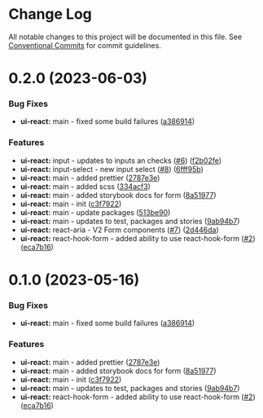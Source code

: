 # Change Log

All notable changes to this project will be documented in this file.
See [Conventional Commits](https://conventionalcommits.org) for commit guidelines.

# 0.2.0 (2023-06-03)

### Bug Fixes

- **ui-react:** main - fixed some build failures ([a386914](https://github.com/reuel88/creative-project/commit/a386914a0722f7a7fc3920a0868c6af9776a2837))

### Features

- **ui-react:** input - updates to inputs an checks ([#6](https://github.com/reuel88/creative-project/issues/6)) ([f2b02fe](https://github.com/reuel88/creative-project/commit/f2b02fe0f4c3ad4e7519ca087ade48e829edcf7f))
- **ui-react:** input-select - new input select ([#8](https://github.com/reuel88/creative-project/issues/8)) ([6fff95b](https://github.com/reuel88/creative-project/commit/6fff95bfacd7d09b2e2fac1bbbcf85a0a6e45d80))
- **ui-react:** main - added prettier ([2787e3e](https://github.com/reuel88/creative-project/commit/2787e3efe1b844904d8ff632faaca5174890ecdd))
- **ui-react:** main - added scss ([334acf3](https://github.com/reuel88/creative-project/commit/334acf3ff18362bf087ac67d4efab14ede5535f9))
- **ui-react:** main - added storybook docs for form ([8a51977](https://github.com/reuel88/creative-project/commit/8a519777228042dfc13f00496eda039d20aba3d6))
- **ui-react:** main - init ([c3f7922](https://github.com/reuel88/creative-project/commit/c3f79227c575e903c683656ba7ad2bf9140f90c5))
- **ui-react:** main - update packages ([513be90](https://github.com/reuel88/creative-project/commit/513be90d4c3499531fe2129ef0d8fbbc51a73ae3))
- **ui-react:** main - updates to test, packages and stories ([9ab94b7](https://github.com/reuel88/creative-project/commit/9ab94b7c2b243b5b5a8df2eafc8b05876f69fa50))
- **ui-react:** react-aria - V2 Form components ([#7](https://github.com/reuel88/creative-project/issues/7)) ([2d446da](https://github.com/reuel88/creative-project/commit/2d446da55858d8dd0f114a193fc531ea570e419e))
- **ui-react:** react-hook-form - added ability to use react-hook-form ([#2](https://github.com/reuel88/creative-project/issues/2)) ([eca7b16](https://github.com/reuel88/creative-project/commit/eca7b16eb6b9287ae7b76904922cdec6908144d4))

# 0.1.0 (2023-05-16)

### Bug Fixes

- **ui-react:** main - fixed some build failures ([a386914](https://github.com/reuel88/creative-project/commit/a386914a0722f7a7fc3920a0868c6af9776a2837))

### Features

- **ui-react:** main - added prettier ([2787e3e](https://github.com/reuel88/creative-project/commit/2787e3efe1b844904d8ff632faaca5174890ecdd))
- **ui-react:** main - added storybook docs for form ([8a51977](https://github.com/reuel88/creative-project/commit/8a519777228042dfc13f00496eda039d20aba3d6))
- **ui-react:** main - init ([c3f7922](https://github.com/reuel88/creative-project/commit/c3f79227c575e903c683656ba7ad2bf9140f90c5))
- **ui-react:** main - updates to test, packages and stories ([9ab94b7](https://github.com/reuel88/creative-project/commit/9ab94b7c2b243b5b5a8df2eafc8b05876f69fa50))
- **ui-react:** react-hook-form - added ability to use react-hook-form ([#2](https://github.com/reuel88/creative-project/issues/2)) ([eca7b16](https://github.com/reuel88/creative-project/commit/eca7b16eb6b9287ae7b76904922cdec6908144d4))

